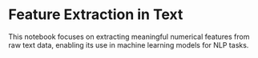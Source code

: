# Feature Extraction in Text

This notebook focuses on extracting meaningful numerical features from raw text data, enabling its use in machine learning models for NLP tasks.